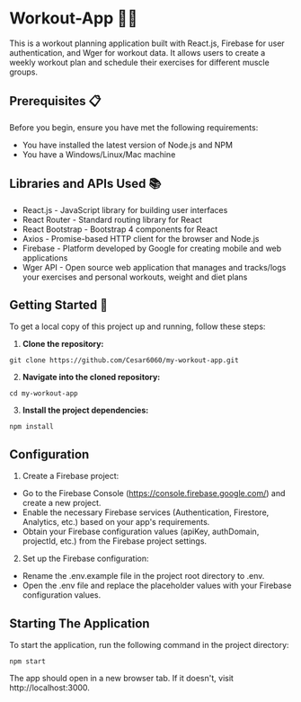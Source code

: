 # **Workout-App 🏋️‍♂️**

This is a workout planning application built with React.js, Firebase for user authentication, and Wger for workout data. It allows users to create a weekly workout plan and schedule their exercises for different muscle groups.


## **Prerequisites 📋**

Before you begin, ensure you have met the following requirements:

* You have installed the latest version of Node.js and NPM
* You have a Windows/Linux/Mac machine


## **Libraries and APIs Used 📚**
* React.js - JavaScript library for building user interfaces
* React Router - Standard routing library for React
* React Bootstrap - Bootstrap 4 components for React
* Axios - Promise-based HTTP client for the browser and Node.js
* Firebase - Platform developed by Google for creating mobile and web applications
* Wger API - Open source web application that manages and tracks/logs your exercises and personal workouts, weight and diet plans

## **Getting Started 🚀**
To get a local copy of this project up and running, follow these steps:

1. **Clone the repository:**

`git clone https://github.com/Cesar6060/my-workout-app.git`

2. **Navigate into the cloned repository:**

`cd my-workout-app`

3. **Install the project dependencies:**

`npm install`

## **Configuration**

1. Create a Firebase project:

* Go to the Firebase Console (https://console.firebase.google.com/) and create a new project.
* Enable the necessary Firebase services (Authentication, Firestore, Analytics, etc.) based on your app's requirements.
* Obtain your Firebase configuration values (apiKey, authDomain, projectId, etc.) from the Firebase project settings.
2. Set up the Firebase configuration:

* Rename the .env.example file in the project root directory to .env.
* Open the .env file and replace the placeholder values with your Firebase configuration values.


## **Starting The Application**

 To start the application, run the following command in the project directory:

`npm start`

The app should open in a new browser tab. If it doesn't, visit http://localhost:3000.


